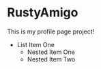 # RustyAmigo

This is my profile page project!

- List Item One
  - Nested Item One
  - Nested Item Two

